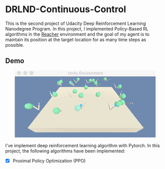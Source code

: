 # DRLND-Continuous-Control
This is the second project of Udacity Deep Reinforcement Learning Nanodegree Program. In this project, I implemented Policy-Based RL algorithms in the [Reacher](https://github.com/Unity-Technologies/ml-agents/blob/master/docs/Learning-Environment-Examples.md#reacher) environment and the goal of my agent is to maintain its position at the target location for as many time steps as possible.


## Demo

<p align="center"> 
<img src="demo.gif">
</p>

I've implement deep reinforcement learning algorithm with Pytorch. 
In this project, the following algorithms have been implemented:

- [x] Proximal Policy Optimization (PPO)

